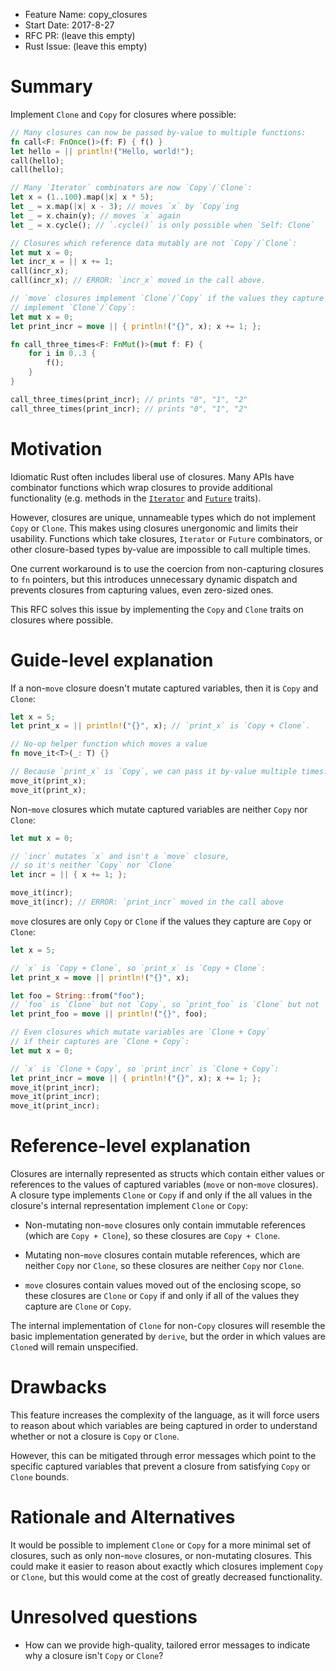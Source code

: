 - Feature Name: copy_closures
- Start Date: 2017-8-27
- RFC PR: (leave this empty)
- Rust Issue: (leave this empty)

# Summary
[summary]: #summary

Implement `Clone` and `Copy` for closures where possible:

```rust
// Many closures can now be passed by-value to multiple functions:
fn call<F: FnOnce()>(f: F) { f() }
let hello = || println!("Hello, world!");
call(hello);
call(hello);

// Many `Iterator` combinators are now `Copy`/`Clone`:
let x = (1..100).map(|x| x * 5);
let _ = x.map(|x| x - 3); // moves `x` by `Copy`ing
let _ = x.chain(y); // moves `x` again
let _ = x.cycle(); // `.cycle()` is only possible when `Self: Clone`

// Closures which reference data mutably are not `Copy`/`Clone`:
let mut x = 0;
let incr_x = || x += 1;
call(incr_x);
call(incr_x); // ERROR: `incr_x` moved in the call above.

// `move` closures implement `Clone`/`Copy` if the values they capture
// implement `Clone`/`Copy`:
let mut x = 0;
let print_incr = move || { println!("{}", x); x += 1; };

fn call_three_times<F: FnMut()>(mut f: F) {
    for i in 0..3 {
        f();
    }
}

call_three_times(print_incr); // prints "0", "1", "2"
call_three_times(print_incr); // prints "0", "1", "2"
```

# Motivation
[motivation]: #motivation

Idiomatic Rust often includes liberal use of closures.
Many APIs have combinator functions which wrap closures to provide additional
functionality (e.g. methods in the [`Iterator`] and [`Future`] traits).

However, closures are unique, unnameable types which do not implement `Copy`
or `Clone`. This makes using closures unergonomic and limits their usability.
Functions which take closures, `Iterator` or `Future` combinators, or other
closure-based types by-value are impossible to call multiple times.

One current workaround is to use the coercion from non-capturing closures to
`fn` pointers, but this introduces unnecessary dynamic dispatch and prevents
closures from capturing values, even zero-sized ones.

This RFC solves this issue by implementing the `Copy` and `Clone` traits on
closures where possible.

[`Iterator`]: https://doc.rust-lang.org/std/iter/trait.Iterator.html
[`Future`]: https://docs.rs/futures/*/futures/future/trait.Future.html

# Guide-level explanation
[guide-level-explanation]: #guide-level-explanation

If a non-`move` closure doesn't mutate captured variables,
then it is `Copy` and `Clone`:

```rust
let x = 5;
let print_x = || println!("{}", x); // `print_x` is `Copy + Clone`.

// No-op helper function which moves a value
fn move_it<T>(_: T) {}

// Because `print_x` is `Copy`, we can pass it by-value multiple times:
move_it(print_x);
move_it(print_x);
```

Non-`move` closures which mutate captured variables are neither `Copy` nor
`Clone`:

```rust
let mut x = 0;

// `incr` mutates `x` and isn't a `move` closure,
// so it's neither `Copy` nor `Clone`
let incr = || { x += 1; };

move_it(incr);
move_it(incr); // ERROR: `print_incr` moved in the call above
```

`move` closures are only `Copy` or `Clone` if the values they capture are
`Copy` or `Clone`:

```rust
let x = 5;

// `x` is `Copy + Clone`, so `print_x` is `Copy + Clone`:
let print_x = move || println!("{}", x);

let foo = String::from("foo");
// `foo` is `Clone` but not `Copy`, so `print_foo` is `Clone` but not `Copy`:
let print_foo = move || println!("{}", foo);

// Even closures which mutate variables are `Clone + Copy`
// if their captures are `Clone + Copy`:
let mut x = 0;

// `x` is `Clone + Copy`, so `print_incr` is `Clone + Copy`:
let print_incr = move || { println!("{}", x); x += 1; };
move_it(print_incr);
move_it(print_incr);
move_it(print_incr);
```

# Reference-level explanation
[reference-level-explanation]: #reference-level-explanation

Closures are internally represented as structs which contain either values
or references to the values of captured variables
(`move` or non-`move` closures).
A closure type implements `Clone` or `Copy` if and only if the all values in
the closure's internal representation implement `Clone` or `Copy`:

- Non-mutating non-`move` closures only contain immutable references
(which are `Copy + Clone`), so these closures are `Copy + Clone`.

- Mutating non-`move` closures contain mutable references, which are neither
`Copy` nor `Clone`, so these closures are neither `Copy` nor `Clone`.

- `move` closures contain values moved out of the enclosing scope, so these
closures are `Clone` or `Copy` if and only if all of the values they capture
are `Clone` or `Copy`.

The internal implementation of `Clone` for non-`Copy` closures will resemble
the basic implementation generated by `derive`, but the order in which values
are `Clone`d will remain unspecified.

# Drawbacks
[drawbacks]: #drawbacks

This feature increases the complexity of the language, as it will force users
to reason about which variables are being captured in order to understand
whether or not a closure is `Copy` or `Clone`.

However, this can be mitigated through error messages which point to the
specific captured variables that prevent a closure from satisfying `Copy` or
`Clone` bounds.

# Rationale and Alternatives
[alternatives]: #alternatives

It would be possible to implement `Clone` or `Copy` for a more minimal set of
closures, such as only non-`move` closures, or non-mutating closures.
This could make it easier to reason about exactly which closures implement
`Copy` or `Clone`, but this would come at the cost of greatly decreased
functionality.

# Unresolved questions
[unresolved]: #unresolved-questions

- How can we provide high-quality, tailored error messages to indicate why a
closure isn't `Copy` or `Clone`?
